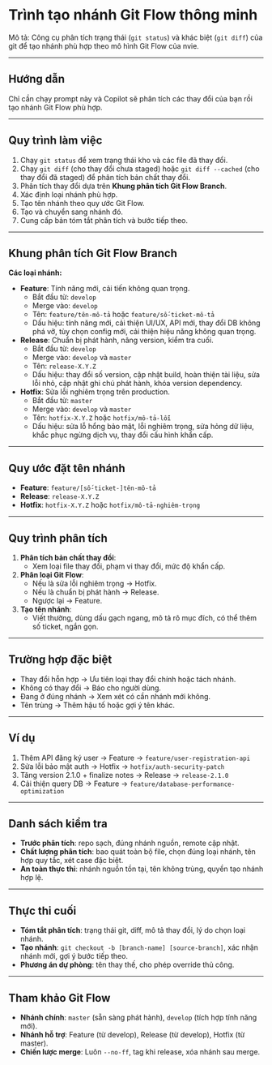 # Trình tạo nhánh Git Flow thông minh

Mô tả: Công cụ phân tích trạng thái (`git status`) và khác biệt
(`git diff`) của git để tạo nhánh phù hợp theo mô hình Git Flow của
nvie.

------------------------------------------------------------------------

## Hướng dẫn

Chỉ cần chạy prompt này và Copilot sẽ phân tích các thay đổi của bạn rồi
tạo nhánh Git Flow phù hợp.

------------------------------------------------------------------------

## Quy trình làm việc

1.  Chạy `git status` để xem trạng thái kho và các file đã thay đổi.
2.  Chạy `git diff` (cho thay đổi chưa staged) hoặc `git diff --cached`
    (cho thay đổi đã staged) để phân tích bản chất thay đổi.
3.  Phân tích thay đổi dựa trên **Khung phân tích Git Flow Branch**.
4.  Xác định loại nhánh phù hợp.
5.  Tạo tên nhánh theo quy ước Git Flow.
6.  Tạo và chuyển sang nhánh đó.
7.  Cung cấp bản tóm tắt phân tích và bước tiếp theo.

------------------------------------------------------------------------

## Khung phân tích Git Flow Branch

**Các loại nhánh:**

-   **Feature**: Tính năng mới, cải tiến không quan trọng.
    -   Bắt đầu từ: `develop`
    -   Merge vào: `develop`
    -   Tên: `feature/tên-mô-tả` hoặc `feature/số-ticket-mô-tả`
    -   Dấu hiệu: tính năng mới, cải thiện UI/UX, API mới, thay đổi DB
        không phá vỡ, tùy chọn config mới, cải thiện hiệu năng không
        quan trọng.
-   **Release**: Chuẩn bị phát hành, nâng version, kiểm tra cuối.
    -   Bắt đầu từ: `develop`
    -   Merge vào: `develop` và `master`
    -   Tên: `release-X.Y.Z`
    -   Dấu hiệu: thay đổi số version, cập nhật build, hoàn thiện tài
        liệu, sửa lỗi nhỏ, cập nhật ghi chú phát hành, khóa version
        dependency.
-   **Hotfix**: Sửa lỗi nghiêm trọng trên production.
    -   Bắt đầu từ: `master`
    -   Merge vào: `develop` và `master`
    -   Tên: `hotfix-X.Y.Z` hoặc `hotfix/mô-tả-lỗi`
    -   Dấu hiệu: sửa lỗ hổng bảo mật, lỗi nghiêm trọng, sửa hỏng dữ
        liệu, khắc phục ngừng dịch vụ, thay đổi cấu hình khẩn cấp.

------------------------------------------------------------------------

## Quy ước đặt tên nhánh

-   **Feature**: `feature/[số-ticket-]tên-mô-tả`
-   **Release**: `release-X.Y.Z`
-   **Hotfix**: `hotfix-X.Y.Z` hoặc `hotfix/mô-tả-nghiêm-trọng`

------------------------------------------------------------------------

## Quy trình phân tích

1.  **Phân tích bản chất thay đổi**:
    -   Xem loại file thay đổi, phạm vi thay đổi, mức độ khẩn cấp.
2.  **Phân loại Git Flow**:
    -   Nếu là sửa lỗi nghiêm trọng → Hotfix.
    -   Nếu là chuẩn bị phát hành → Release.
    -   Ngược lại → Feature.
3.  **Tạo tên nhánh**:
    -   Viết thường, dùng dấu gạch ngang, mô tả rõ mục đích, có thể thêm
        số ticket, ngắn gọn.

------------------------------------------------------------------------

## Trường hợp đặc biệt

-   Thay đổi hỗn hợp → Ưu tiên loại thay đổi chính hoặc tách nhánh.
-   Không có thay đổi → Báo cho người dùng.
-   Đang ở đúng nhánh → Xem xét có cần nhánh mới không.
-   Tên trùng → Thêm hậu tố hoặc gợi ý tên khác.

------------------------------------------------------------------------

## Ví dụ

1.  Thêm API đăng ký user → Feature → `feature/user-registration-api`
2.  Sửa lỗi bảo mật auth → Hotfix → `hotfix/auth-security-patch`
3.  Tăng version 2.1.0 + finalize notes → Release → `release-2.1.0`
4.  Cải thiện query DB → Feature →
    `feature/database-performance-optimization`

------------------------------------------------------------------------

## Danh sách kiểm tra

-   **Trước phân tích**: repo sạch, đúng nhánh nguồn, remote cập nhật.
-   **Chất lượng phân tích**: bao quát toàn bộ file, chọn đúng loại
    nhánh, tên hợp quy tắc, xét case đặc biệt.
-   **An toàn thực thi**: nhánh nguồn tồn tại, tên không trùng, quyền
    tạo nhánh hợp lệ.

------------------------------------------------------------------------

## Thực thi cuối

-   **Tóm tắt phân tích**: trạng thái git, diff, mô tả thay đổi, lý do
    chọn loại nhánh.
-   **Tạo nhánh**: `git checkout -b [branch-name] [source-branch]`, xác
    nhận nhánh mới, gợi ý bước tiếp theo.
-   **Phương án dự phòng**: tên thay thế, cho phép override thủ công.

------------------------------------------------------------------------

## Tham khảo Git Flow

-   **Nhánh chính**: `master` (sẵn sàng phát hành), `develop` (tích hợp
    tính năng mới).
-   **Nhánh hỗ trợ**: Feature (từ develop), Release (từ develop), Hotfix
    (từ master).
-   **Chiến lược merge**: Luôn `--no-ff`, tag khi release, xóa nhánh sau
    merge.
